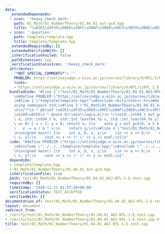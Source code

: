 ```yaml
---
data:
  _extendedDependsOn:
  - icon: ':heavy_check_mark:'
    path: 01_Math/01_NumberTheory/01.04.01_ext-gcd.hpp
    title: "\u62E1\u5F35\u30E6\u30FC\u30AF\u30EA\u30C3\u30C9\u306E\u4E92\u52A9\u6CD5"
  - icon: ':question:'
    path: template/template.hpp
    title: template/template.hpp
  _extendedRequiredBy: []
  _extendedVerifiedWith: []
  _isVerificationFailed: false
  _pathExtension: cpp
  _verificationStatusIcon: ':heavy_check_mark:'
  attributes:
    '*NOT_SPECIAL_COMMENTS*': ''
    PROBLEM: https://onlinejudge.u-aizu.ac.jp/courses/library/6/NTL/1/NTL_1_E
    links:
    - https://onlinejudge.u-aizu.ac.jp/courses/library/6/NTL/1/NTL_1_E
  bundledCode: "#line 1 \"test/01_Math/01_NumberTheory/01.04.01_AOJ-NTL-1-E.test.cpp\"\
    \n#define PROBLEM \"https://onlinejudge.u-aizu.ac.jp/courses/library/6/NTL/1/NTL_1_E\"\
    \n#line 1 \"template/template.hpp\"\n#include <bits/stdc++.h>\n#define int int64_t\n\
    using namespace std;\n#line 3 \"01_Math/01_NumberTheory/01.04.01_ext-gcd.hpp\"\
    \n\n/**\n * @brief \u62E1\u5F35\u30E6\u30FC\u30AF\u30EA\u30C3\u30C9\u306E\u4E92\
    \u52A9\u6CD5\n * @note O(\\min\\log(a,b))\n */\nstd::int64_t ext_gcd(std::int64_t\
    \ a, std::int64_t b, std::int_least64_t& x, std::int_least64_t& y) {\n    if (b\
    \ == 0) { x = 1; y = 0; return a; }\n    auto g = ext_gcd(b, a % b, y, x);\n \
    \   y -= a / b * x;\n    return g;\n}\n#line 4 \"test/01_Math/01_NumberTheory/01.04.01_AOJ-NTL-1-E.test.cpp\"\
    \n\nsigned main() {\n    int a, b, x, y;\n    cin >> a >> b;\n    ext_gcd(a, b,\
    \ x, y);\n    cout << x << \" \" << y << endl;\n}\n"
  code: "#define PROBLEM \"https://onlinejudge.u-aizu.ac.jp/courses/library/6/NTL/1/NTL_1_E\"\
    \n#include \"../../../template/template.hpp\"\n#include \"../../../01_Math/01_NumberTheory/01.04.01_ext-gcd.hpp\"\
    \n\nsigned main() {\n    int a, b, x, y;\n    cin >> a >> b;\n    ext_gcd(a, b,\
    \ x, y);\n    cout << x << \" \" << y << endl;\n}"
  dependsOn:
  - template/template.hpp
  - 01_Math/01_NumberTheory/01.04.01_ext-gcd.hpp
  isVerificationFile: true
  path: test/01_Math/01_NumberTheory/01.04.01_AOJ-NTL-1-E.test.cpp
  requiredBy: []
  timestamp: '2020-12-21 01:57:26+00:00'
  verificationStatus: TEST_ACCEPTED
  verifiedWith: []
documentation_of: test/01_Math/01_NumberTheory/01.04.01_AOJ-NTL-1-E.test.cpp
layout: document
redirect_from:
- /verify/test/01_Math/01_NumberTheory/01.04.01_AOJ-NTL-1-E.test.cpp
- /verify/test/01_Math/01_NumberTheory/01.04.01_AOJ-NTL-1-E.test.cpp.html
title: test/01_Math/01_NumberTheory/01.04.01_AOJ-NTL-1-E.test.cpp
---
```


